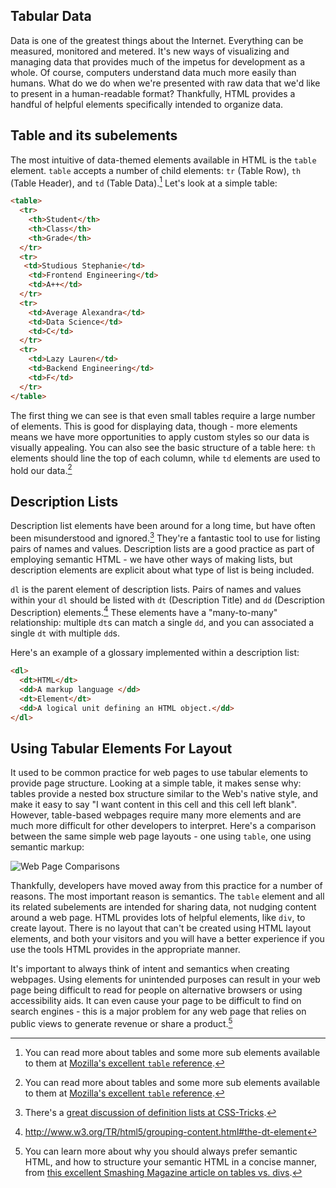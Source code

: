 ## Tabular Data

Data is one of the greatest things about the Internet. Everything can be measured, monitored and metered. It's new ways of visualizing and managing data that provides much of the impetus for development as a whole. Of course, computers understand data much more easily than humans. What do we do when we're presented with raw data that we'd like to present in a human-readable format? Thankfully, HTML provides a handful of helpful elements specifically intended to organize data. 

## Table and its subelements

The most intuitive of data-themed elements available in HTML is the `table` element. `table` accepts a number of child elements: `tr` (Table Row), `th` (Table Header), and `td` (Table Data).[^1] Let's look at a simple table:

```html
<table>
  <tr>  
    <th>Student</th>
    <th>Class</th>
    <th>Grade</th>
  </tr>
  <tr>
   <td>Studious Stephanie</td>
    <td>Frontend Engineering</td>
    <td>A++</td>
  </tr>
  <tr>
    <td>Average Alexandra</td>
    <td>Data Science</td>
    <td>C</td>
  </tr>
  <tr>
    <td>Lazy Lauren</td>
    <td>Backend Engineering</td>
    <td>F</td>
  </tr>
</table>
```

The first thing we can see is that even small tables require a large number of elements. This is good for displaying data, though - more elements means we have more opportunities to apply custom styles so our data is visually appealing. You can also see the basic structure of a table here: `th` elements should line the top of each column, while `td` elements are used to hold our data.[^1]

## Description Lists

Description list elements have been around for a long time, but have often been misunderstood and ignored.[^2] They're a fantastic tool to use for listing pairs of names and values. Description lists are a good practice as part of employing semantic HTML - we have other ways of making lists, but description elements are explicit about what type of list is being included. 

`dl` is the parent element of description lists. Pairs of names and values within your `dl` should be listed with `dt` (Description Title) and `dd` (Description Description) elements.[^3] These elements have a "many-to-many" relationship: multiple `dt`s can match a single `dd`, and you can associated a single `dt` with multiple `dd`s. 

Here's an example of a glossary implemented within a description list:

```html
<dl>
  <dt>HTML</dt>
  <dd>A markup language </dd>
  <dt>Element</dt>
  <dd>A logical unit defining an HTML object.</dd>
</dl>
```

## Using Tabular Elements For Layout

It used to be common practice for web pages to use tabular elements to provide page structure. Looking at a simple table, it makes sense why: tables provide a nested box structure similar to the Web's native style, and make it easy to say "I want content in this cell and this cell left blank". However, table-based webpages require many more elements and are much more difficult for other developers to interpret. Here's a comparison between the same simple web page layouts - one using `table`, one using semantic markup:

![Web Page Comparisons](https://s3-us-west-2.amazonaws.com/tiy-learn-lesson-assets/images/html/table-vs-semantic.png)

Thankfully, developers have moved away from this practice for a number of reasons. The most important reason is semantics. The `table` element and all its related subelements are intended for sharing data, not nudging content around a web page. HTML provides lots of helpful elements, like `div`, to create layout. There is no layout that can't be created using HTML layout elements, and both your visitors and you will have a better experience if you use the tools HTML provides in the appropriate manner. 

It's important to always think of intent and semantics when creating webpages. Using elements for unintended purposes can result in your web page being difficult to read for people on alternative browsers or using accessibility aids. It can even cause your page to be difficult to find on search engines - this is a major problem for any web page that relies on public views to generate revenue or share a product.[^4]


[^1]: You can read more about tables and some more sub elements available to them at [Mozilla's excellent `table` reference](https://developer.mozilla.org/en-US/docs/Web/HTML/Element/table).
[^2]: There's a [great discussion of definition lists at CSS-Tricks](https://css-tricks.com/utilizing-the-underused-but-semantically-awesome-definition-list/).
[^3]: http://www.w3.org/TR/html5/grouping-content.html#the-dt-element
[^4]: You can learn more about why you should always prefer semantic HTML, and how to structure your semantic HTML in a concise manner, from [this excellent Smashing Magazine article on tables vs. divs](http://www.smashingmagazine.com/2009/04/from-table-hell-to-div-hell/).